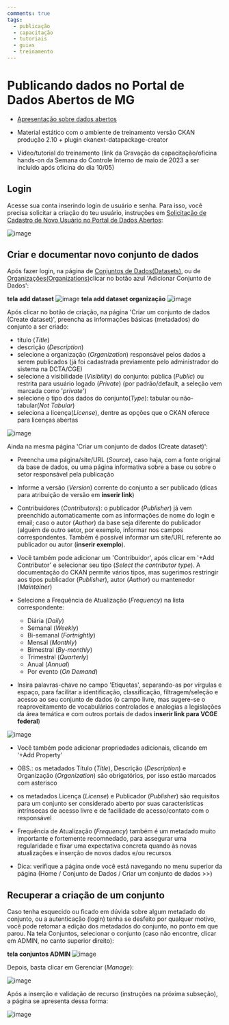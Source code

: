 ```yaml
---
comments: true
tags:
  - publicação
  - capacitação
  - tutoriais
  - guias
  - treinamento
---
```


# Publicando dados no Portal de Dados Abertos de MG

- [Apresentação sobre dados abertos](https://github.com/dados-mg/dados-mg.github.io/blob/invitation/dados-abertos-pcmg-2023-02-16.pptx?raw=true)

- Material estático com o ambiente de treinamento versão CKAN produção 2.10 + plugin ckanext-datapackage-creator

- Vídeo/tutorial do treinamento (link da Gravação da capacitação/oficina hands-on da Semana do Controle Interno de maio de 2023 a ser incluído após oficina do dia 10/05) 

## Login

Acesse sua conta inserindo login de usuário e senha. Para isso, você precisa solicitar a criação do teu usuário, instruções em [Solicitação de Cadastro de Novo Usuário no Portal de Dados Abertos]():

![image](https://user-images.githubusercontent.com/52294411/235250208-db525f1c-cf73-4896-9740-eb75f1c0a76c.png)

## Criar e documentar novo conjunto de dados

Após fazer login, na página de [Conjuntos de Dados(Datasets)](), ou de [Organizações(Organizations)]()clicar no botão azul 'Adicionar Conjunto de Dados':

**tela add dataset**
![image](https://user-images.githubusercontent.com/52294411/235776345-fde61cfc-892c-4f7e-a1f6-b7300b70aeaf.png)
**tela add dataset organização**
![image](https://user-images.githubusercontent.com/52294411/235776137-eb524f74-5a7f-4e80-a9b7-30a1af025689.png)

Após clicar no botão de criação, na página 'Criar um conjunto de dados (Create dataset)', preencha as informações básicas (metadados) do conjunto a ser criado:

- título (_Title_)
- descrição (_Description_)
- selecione a organização (_Organization_) responsável pelos dados a serem publicados (já foi cadastrada previamente pelo administrador do sistema na DCTA/CGE)
- selecione a visibilidade (_Visibility_) do conjunto: pública (_Public_) ou restrita para usuário logado (_Private_) (por padrão/default, a seleção vem marcada como '_private_')  
- selecione o tipo dos dados do conjunto(_Type_): tabular ou não-tabular(_Not Tabular_)
- seleciona a licença(_License_), dentre as opções que o CKAN oferece para licenças abertas 

![image](https://user-images.githubusercontent.com/52294411/235251657-9cd82ace-e26b-43e8-9bf4-3c055c20bfc7.png)

Ainda na mesma página 'Criar um conjunto de dados (Create dataset)':

- Preencha uma página/site/URL (_Source_), caso haja, com a fonte original da base de dados, ou uma página informativa sobre a base ou sobre o setor responsável pela publicação

- Informe a versão (_Version_) corrente do conjunto a ser publicado (dicas para atribuição de versão em **inserir link**)

- Contribuidores (_Contributors_): o publicador (_Publisher_) já vem preenchido automaticamente com as informações de nome do login e email; caso o autor (_Author_) da base seja diferente do publicador (alguém de outro setor, por exemplo, informar nos campos correspondentes. Também é possível informar um site/URL referente ao publicador ou autor (**inserir exemplo**).

- Você também pode adicionar um 'Contribuidor', após clicar em '+Add Contributor' e selecionar seu tipo (_Select the contributor type_). A documentação do CKAN permite vários tipos, mas sugerimos restringir aos tipos publicador (_Publisher_), autor (_Author_) ou mantenedor (_Maintainer_)

- Selecione a Frequência de Atualização (_Frequency_) na lista correspondente:
  - Diária (_Daily_)
  - Semanal (_Weekly_)
  - Bi-semanal (_Fortnightly_)
  - Mensal (_Monthly_)
  - Bimestral (_By-monthly_)
  - Trimestral (_Quarterly_)
  - Anual (_Annual_)
  - Por evento (_On Demand_)

- Insira palavras-chave no campo 'Etiquetas', separando-as por vírgulas e espaço, para facilitar a identificação, classificação, filtragem/seleção e acesso ao seu conjunto de dados (o campo livre, mas sugere-se o reaproveitamento de vocabulários controlados e analogias a legislações da área temática e com outros portais de dados **inserir link para VCGE federal**)

![image](https://user-images.githubusercontent.com/52294411/235250980-859fe8b1-f8e1-46d0-b4aa-dc60be6c2f4e.png)

- Você também pode adicionar propriedades adicionais, clicando em '+Add Property'

* OBS.: os metadados Título (_Title_), Descrição (_Description_) e Organização (_Organization_) são obrigatórios, por isso estão marcados com asterisco

* os metadados Licença (_License_) e Publicador (_Publisher_) são requisitos para um conjunto ser considerado aberto por suas características intrínsecas de acesso livre e de facilidade de acesso/contato com o responsável

* Frequência de Atualização (_Frequency_) também é um metadado muito importante e fortemente recomnedado, para assegurar uma regularidade e fixar uma expectativa concreta quando às novas atualizações e inserção de novos dados e/ou recursos

* Dica: verifique a página onde você está navegando no menu superior da página (Home / Conjunto de Dados / Criar um conjunto de dados >>)

## Recuperar a criação de um conjunto 

Caso tenha esquecido ou ficado em dúvida sobre algum metadado do conjunto, ou a autenticação (login) tenha se desfeito por qualquer motivo, você pode retomar a edição dos metadados do conjunto, no ponto em que parou. Na tela Conjuntos, selecionar o conjunto (caso não encontre, clicar em ADMIN, no canto superior direito): 

**tela conjuntos ADMIN**
![image](https://user-images.githubusercontent.com/52294411/235775288-91796ef7-6da4-4b78-90c5-5b281b6f579f.png)

Depois, basta clicar em Gerenciar (_Manage_):

![image](https://user-images.githubusercontent.com/52294411/235775001-e00ca9c3-2e1e-486a-b883-01d1387ed493.png)

Após a inserção e validação de recurso (instruções na próxima subseção), a página se apresenta dessa forma:

![image](https://user-images.githubusercontent.com/52294411/235264156-43f44a9e-6d10-4f46-9cfb-e584b7e504a6.png)
